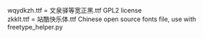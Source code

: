 wqydkzh.ttf = 文泉驿等宽正黑.ttf GPL2 license </br> zkklt.ttf = 站酷快乐体.ttf
Chinese open source fonts file, use with freetype_helper.py
